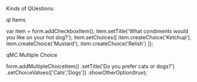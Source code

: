 Kinds of QUestions:

qI
Items

var item = form.addCheckboxItem();
item.setTitle('What condiments would you like on your hot dog?');
item.setChoices([
        item.createChoice('Ketchup'),
        item.createChoice('Mustard'),
        item.createChoice('Relish')
    ]);


qMC
Multiple Choice

form.addMultipleChoiceItem()
    .setTitle('Do you prefer cats or dogs?')
    .setChoiceValues(['Cats','Dogs'])
    .showOtherOption(true);


